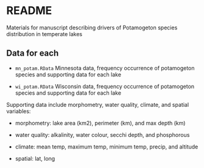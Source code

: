 # README

Materials for manuscript describing drivers of Potamogeton species distribution in temperate lakes

## Data for each 

* `mn_potam.RData` Minnesota data, frequency occurrence of potamogeton species and supporting data for each lake

* `wi_potam.RData` Wisconsin data, frequency occurrence of potamogeton species and supporting data for each lake

Supporting data include morphometry, water quality, climate, and spatial variables:

* morphometry: lake area (km2), perimeter (km), and max depth (km)

* water quality: alkalinity, water colour, secchi depth, and phosphorous

* climate:  mean temp, maximum temp, minimum temp, precip, and altitude

* spatial: lat, long